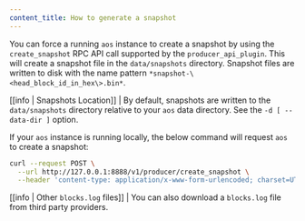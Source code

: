 ```yaml
---
content_title: How to generate a snapshot
---
```


You can force a running `aos` instance to create a snapshot by using the `create_snapshot` RPC API call supported by the `producer_api_plugin`. This will create a snapshot file in the `data/snapshots` directory. Snapshot files are written to disk with the name pattern `*snapshot-\<head_block_id_in_hex\>.bin*`.

[[info | Snapshots Location]]
| By default, snapshots are written to the `data/snapshots` directory relative to your `aos` data directory. See the `-d [ --data-dir ]` option.

If your `aos` instance is running locally, the below command will request `aos` to create a snapshot:

```sh
curl --request POST \
  --url http://127.0.0.1:8888/v1/producer/create_snapshot \
  --header 'content-type: application/x-www-form-urlencoded; charset=UTF-8'
```

[[info | Other `blocks.log` files]]
| You can also download a `blocks.log` file from third party providers.
